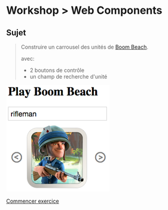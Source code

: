 # Workshop > Web Components

## Sujet

> Construire un carrousel des unités de [Boom Beach](http://www.playboombeach.com/troops/).
> 
> avec:
> - 2 boutons de contrôle
> - un champ de recherche d'unité

![Résultat final](png/final.png "Boom Beach Carrousel")

[Commencer exercice](ce.md)

